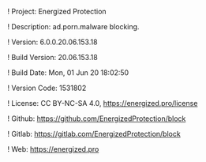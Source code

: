 ! Project: Energized Protection

! Description: ad.porn.malware blocking.

! Version: 6.0.0.20.06.153.18

! Build Version: 20.06.153.18

! Build Date: Mon, 01 Jun 20 18:02:50

! Version Code: 1531802

! License: CC BY-NC-SA 4.0, https://energized.pro/license

! Github: https://github.com/EnergizedProtection/block

! Gitlab: https://gitlab.com/EnergizedProtection/block


! Web: https://energized.pro
